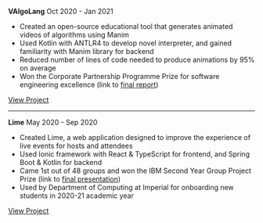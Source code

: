 **VAlgoLang** <span class="date-range">Oct 2020 - Jan 2021</span>

- Created an open-source educational tool that generates animated videos of algorithms using Manim
- Used Kotlin with ANTLR4 to develop novel interpreter, and gained familiarity with Manim library for backend
- Reduced number of lines of code needed to produce animations by 95% on average
- Won the Corporate Partnership Programme Prize for software engineering excellence (link to [final report](https://drive.google.com/file/d/1NWvWhqzJ6UNJYXkTG21lSyw-SFgMFsgj/view))

<a href="https://github.com/VAlgoLang/VAlgoLang" class="md-button" target="_blank">View Project</a>

<hr/>

**Lime** <span class="date-range">May 2020 - Sep 2020</span>

- Created Lime, a web application designed to improve the experience of live events for hosts and attendees
- Used Ionic framework with React & TypeScript for frontend, and Spring Boot & Kotlin for backend
- Came 1st out of 48 groups and won the IBM Second Year Group Project Prize (link to [final presentation](https://drive.google.com/file/d/1ht6EdgDDuqr6he8PpPd9sxSy8TBy-mCx/view))
- Used by Department of Computing at Imperial for onboarding new students in 2020-21 academic year

<a href="https://events.doc.ic.ac.uk/" class="md-button" target="_blank">View Project</a>
